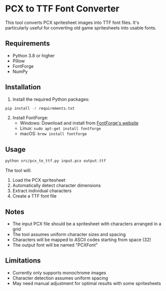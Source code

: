 # PCX to TTF Font Converter

This tool converts PCX spritesheet images into TTF font files. It's particularly useful for converting old game spritesheets into usable fonts.

## Requirements

- Python 3.8 or higher
- Pillow
- FontForge
- NumPy

## Installation

1. Install the required Python packages:
```bash
pip install -r requirements.txt
```

2. Install FontForge:
   - Windows: Download and install from [FontForge's website](https://fontforge.org/en-US/downloads/)
   - Linux: `sudo apt-get install fontforge`
   - macOS: `brew install fontforge`

## Usage

```bash
python src/pcx_to_ttf.py input.pcx output.ttf
```

The tool will:
1. Load the PCX spritesheet
2. Automatically detect character dimensions
3. Extract individual characters
4. Create a TTF font file

## Notes

- The input PCX file should be a spritesheet with characters arranged in a grid
- The tool assumes uniform character sizes and spacing
- Characters will be mapped to ASCII codes starting from space (32)
- The output font will be named "PCXFont"

## Limitations

- Currently only supports monochrome images
- Character detection assumes uniform spacing
- May need manual adjustment for optimal results with some spritesheets 